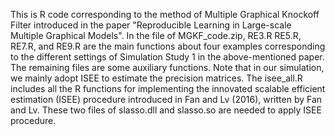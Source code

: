 This is R code corresponding to the method of Multiple Graphical Knockoff Filter introduced in the paper "Reproducible Learning in Large-scale Multiple Graphical Models".
In the file of MGKF_code.zip, RE3.R RE5.R, RE7.R, and RE9.R are the main functions about four examples corresponding to the different settings of Simulation Study 1 in the above-mentioned paper. The remaining files are some auxiliary functions. 
Note that in our simulation, we mainly adopt ISEE to estimate the precision matrices. The isee_all.R includes all the R functions for implementing the innovated scalable efficient estimation (ISEE) procedure introduced in Fan and Lv (2016), written by Fan and Lv.
These two files of slasso.dll and slasso.so are needed to apply ISEE procedure. 
